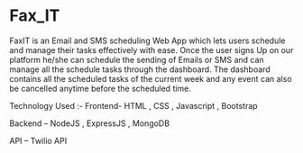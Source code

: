 # Fax_IT
FaxIT is an Email and SMS scheduling Web App which lets users schedule and manage their tasks effectively with ease. Once the user signs Up on our platform he/she can schedule the sending of Emails or SMS and can manage all the schedule tasks through the dashboard. The dashboard contains all the scheduled tasks of the current week and any event can also be cancelled anytime before the scheduled time.

Technology Used :-
Frontend- HTML , CSS , Javascript , Bootstrap

Backend – NodeJS , ExpressJS , MongoDB

API – Twilio API
